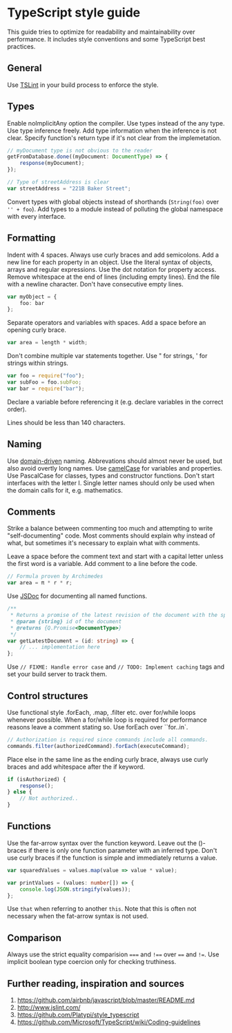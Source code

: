 # TypeScript style guide

This guide tries to optimize for readability and maintainability over performance. It includes style conventions and some TypeScript best practices.

General
-------

Use [TSLint](https://www.npmjs.com/package/tslint) in your build process to enforce the style.

Types
-----

Enable noImplicitAny option the compiler. Use types instead of the any type. Use type inference freely. Add type information when the inference is not clear. Specify function's return type if it's not clear from the implemetation.

```TypeScript
// myDocument type is not obvious to the reader
getFromDatabase.done((myDocument: DocumentType) => {
    response(myDocument);
});

// Type of streetAddress is clear
var streetAddress = "221B Baker Street";
```

Convert types with global objects instead of shorthands (``String(foo)`` over ``'' + foo``). Add types to a module instead of polluting the global namespace with every interface.

Formatting
----------

Indent with 4 spaces. Always use curly braces and add semicolons. Add a new line for each property in an object. Use the literal syntax of objects, arrays and regular expressions. Use the dot notation for property access. Remove whitespace at the end of lines (including empty lines). End the file with a newline character. Don't have consecutive empty lines.

```TypeScript
var myObject = {
    foo: bar
};
```

Separate operators and variables with spaces. Add a space before an opening curly brace.

```TypeScript
var area = length * width;
```

Don't combine multiple var statements together. Use " for strings, ' for strings within strings.

```TypeScript
var foo = require("foo");
var subFoo = foo.subFoo;
var bar = require("bar");
```

Declare a variable before referencing it (e.g. declare variables in the correct order).

Lines should be less than 140 characters.

Naming
------

Use [domain-driven](http://en.wikipedia.org/wiki/Domain-driven_design) naming. Abbrevations should almost never be used, but also avoid overtly long names. Use [camelCase](http://en.wikipedia.org/wiki/CamelCase) for variables and properties. Use PascalCase for classes, types and constructor functions. Don't start interfaces with the letter I. Single letter names should only be used when the domain calls for it, e.g. mathematics.

Comments
--------

Strike a balance between commenting too much and attempting to write "self-documenting" code. Most comments should explain why instead of what, but sometimes it's necessary to explain what with comments.

Leave a space before the comment text and start with a capital letter unless the first word is a variable. Add comment to a line before the code.

```TypeScript
// Formula proven by Archimedes
var area = π * r * r;
```

Use [JSDoc](http://usejsdoc.org/) for documenting all named functions.

```TypeScript
/**
 * Returns a promise of the latest revision of the document with the specified id.
 * @param {string} id of the document
 * @returns {Q.Promise<DocumentType>}
 */
var getLatestDocument = (id: string) => {
    // ... implementation here
};
```

Use ``// FIXME: Handle error case`` and ``// TODO: Implement caching`` tags and set your build server to track them.

Control structures
------------------

Use functional style .forEach, .map, .filter etc. over for/while loops whenever possible. When a for/while loop is required for performance reasons leave a comment stating so. Use forEach over ``for..in`.

```TypeScript
// Authorization is required since commands include all commands.
commands.filter(authorizedCommand).forEach(executeCommand);
```

Place else in the same line as the ending curly brace, always use curly braces and add whitespace after the if keyword.

```TypeScript
if (isAuthorized) {
    response();
} else {
    // Not authorized..
}
```

Functions
---------

Use the far-arrow syntax over the function keyword. Leave out the ()-braces if there is only one function parameter with an inferred type. Don't use curly braces if the function is simple and immediately returns a value.

```TypeScript
var squaredValues = values.map(value => value * value);

var printValues = (values: number[]) => {
    console.log(JSON.stringify(values));
};
```

Use ``that`` when referring to another ``this``. Note that this is often not necessary when the fat-arrow syntax is not used.

Comparison
----------

Always use the strict equality comparision ``===`` and ``!==`` over ``==`` and ``!=``. Use implicit boolean type coercion only for checking truthiness.

Further reading, inspiration and sources
----------------------------------------

1. https://github.com/airbnb/javascript/blob/master/README.md
2. http://www.jslint.com/
3. https://github.com/Platypi/style_typescript
4. https://github.com/Microsoft/TypeScript/wiki/Coding-guidelines
